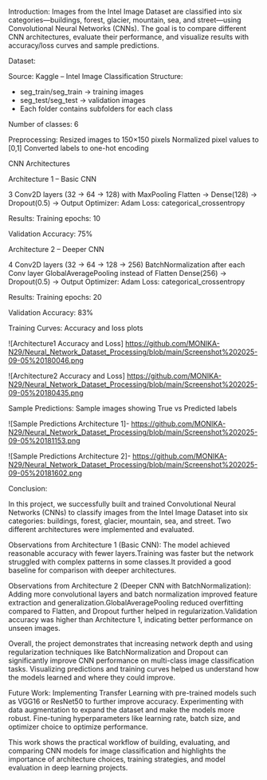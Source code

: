 Introduction:
Images from the Intel Image Dataset are classified into six categories—buildings, forest, glacier, mountain, sea, and street—using Convolutional Neural Networks (CNNs).
The goal is to compare different CNN architectures, evaluate their performance, and visualize results with accuracy/loss curves and sample predictions.

Dataset:

Source: Kaggle – Intel Image Classification
Structure:

- seg_train/seg_train → training images
- seg_test/seg_test → validation images
- Each folder contains subfolders for each class
  
Number of classes: 6

Preprocessing:
Resized images to 150×150 pixels
Normalized pixel values to [0,1]
Converted labels to one-hot encoding

CNN Architectures

Architecture 1 – Basic CNN

3 Conv2D layers (32 → 64 → 128) with MaxPooling
Flatten → Dense(128) → Dropout(0.5) → Output
Optimizer: Adam
Loss: categorical_crossentropy

Results:
Training epochs: 10

Validation Accuracy: 75% 

Architecture 2 – Deeper CNN

4 Conv2D layers (32 → 64 → 128 → 256)
BatchNormalization after each Conv layer
GlobalAveragePooling instead of Flatten
Dense(256) → Dropout(0.5) → Output
Optimizer: Adam
Loss: categorical_crossentropy

Results:
Training epochs: 20

Validation Accuracy: 83% 

Training Curves:
Accuracy and loss plots

![Architecture1 Accuracy and Loss] https://github.com/MONIKA-N29/Neural_Network_Dataset_Processing/blob/main/Screenshot%202025-09-05%20180046.png

![Architecture2 Accuracy and Loss] https://github.com/MONIKA-N29/Neural_Network_Dataset_Processing/blob/main/Screenshot%202025-09-05%20180435.png

Sample Predictions:
Sample images showing True vs Predicted labels

![Sample Predictions Architecture 1]-
https://github.com/MONIKA-N29/Neural_Network_Dataset_Processing/blob/main/Screenshot%202025-09-05%20181153.png

![Sample Predictions Architecture 2]-
https://github.com/MONIKA-N29/Neural_Network_Dataset_Processing/blob/main/Screenshot%202025-09-05%20181602.png


Conclusion:

In this project, we successfully built and trained Convolutional Neural Networks (CNNs) to classify images from the Intel Image Dataset into six categories: buildings, forest, glacier, mountain, sea, and street. Two different architectures were implemented and evaluated.

Observations from Architecture 1 (Basic CNN):
The model achieved reasonable accuracy with fewer layers.Training was faster but the network struggled with complex patterns in some classes.It provided a good baseline for comparison with deeper architectures.

Observations from Architecture 2 (Deeper CNN with BatchNormalization):
Adding more convolutional layers and batch normalization improved feature extraction and generalization.GlobalAveragePooling reduced overfitting compared to Flatten, and Dropout further helped in regularization.Validation accuracy was higher than Architecture 1, indicating better performance on unseen images.

Overall, the project demonstrates that increasing network depth and using regularization techniques like BatchNormalization and Dropout can significantly improve CNN performance on multi-class image classification tasks. Visualizing predictions and training curves helped us understand how the models learned and where they could improve.

Future Work:
Implementing Transfer Learning with pre-trained models such as VGG16 or ResNet50 to further improve accuracy.
Experimenting with data augmentation to expand the dataset and make the models more robust.
Fine-tuning hyperparameters like learning rate, batch size, and optimizer choice to optimize performance.

This work shows the practical workflow of building, evaluating, and comparing CNN models for image classification and highlights the importance of architecture choices, training strategies, and model evaluation in deep learning projects.
